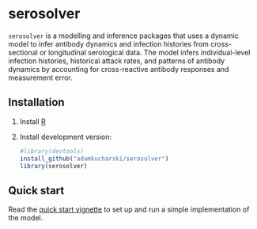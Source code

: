 # serosolver

`serosolver` is a modelling and inference packages that uses a dynamic model to infer antibody dynamics and infection histories from cross-sectional or longitudinal serological data. The model infers individual-level infection histories, historical attack rates, and patterns of antibody dynamics by accounting for cross-reactive antibody responses and measurement error.

## Installation

1. Install [R][r-project]

1. Install development version:

    ```r
	#library(devtools)
	install_github("adamkucharski/serosolver")
	library(serosolver)
    ```
	
## Quick start

Read the [quick start vignette][vignette-doc] to set up and run a simple implementation of the model.

[r-project]: http://cran.r-project.org
[vignette-doc]: https://github.com/adamkucharski/serosolver/blob/master/vignettes/serosolver-quick_start_guide.html
